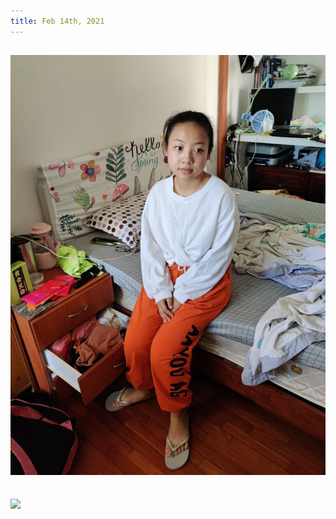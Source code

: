 ```yaml
---
title: Feb 14th, 2021
---
```


## ![](../assets/202102092032.jpg)
## ![](pages_backbone_1611297300063_0.png)
